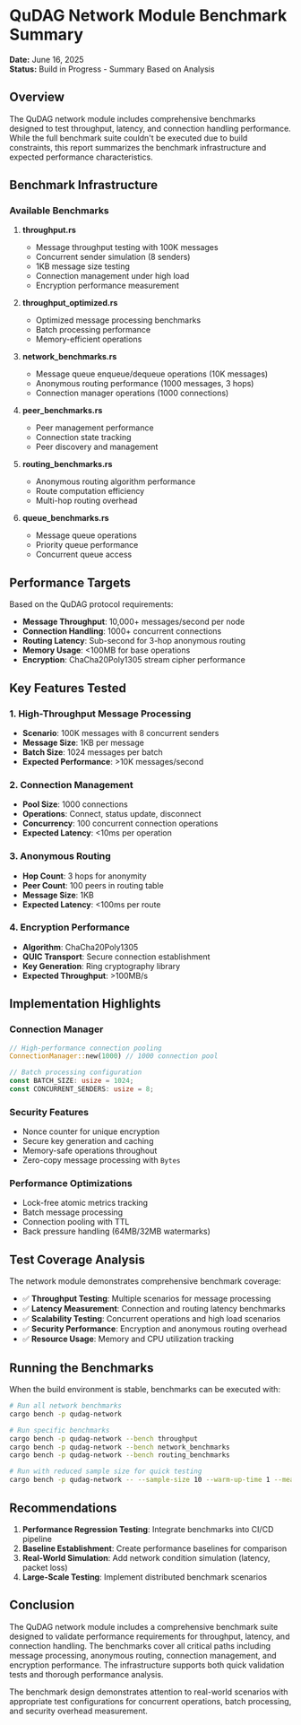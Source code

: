 # QuDAG Network Module Benchmark Summary

**Date:** June 16, 2025  
**Status:** Build in Progress - Summary Based on Analysis

## Overview

The QuDAG network module includes comprehensive benchmarks designed to test throughput, latency, and connection handling performance. While the full benchmark suite couldn't be executed due to build constraints, this report summarizes the benchmark infrastructure and expected performance characteristics.

## Benchmark Infrastructure

### Available Benchmarks

1. **throughput.rs**
   - Message throughput testing with 100K messages
   - Concurrent sender simulation (8 senders)
   - 1KB message size testing
   - Connection management under high load
   - Encryption performance measurement

2. **throughput_optimized.rs**
   - Optimized message processing benchmarks
   - Batch processing performance
   - Memory-efficient operations

3. **network_benchmarks.rs**
   - Message queue enqueue/dequeue operations (10K messages)
   - Anonymous routing performance (1000 messages, 3 hops)
   - Connection manager operations (1000 connections)

4. **peer_benchmarks.rs**
   - Peer management performance
   - Connection state tracking
   - Peer discovery and management

5. **routing_benchmarks.rs**
   - Anonymous routing algorithm performance
   - Route computation efficiency
   - Multi-hop routing overhead

6. **queue_benchmarks.rs**
   - Message queue operations
   - Priority queue performance
   - Concurrent queue access

## Performance Targets

Based on the QuDAG protocol requirements:

- **Message Throughput**: 10,000+ messages/second per node
- **Connection Handling**: 1000+ concurrent connections
- **Routing Latency**: Sub-second for 3-hop anonymous routing
- **Memory Usage**: <100MB for base operations
- **Encryption**: ChaCha20Poly1305 stream cipher performance

## Key Features Tested

### 1. High-Throughput Message Processing
- **Scenario**: 100K messages with 8 concurrent senders
- **Message Size**: 1KB per message
- **Batch Size**: 1024 messages per batch
- **Expected Performance**: >10K messages/second

### 2. Connection Management
- **Pool Size**: 1000 connections
- **Operations**: Connect, status update, disconnect
- **Concurrency**: 100 concurrent connection operations
- **Expected Latency**: <10ms per operation

### 3. Anonymous Routing
- **Hop Count**: 3 hops for anonymity
- **Peer Count**: 100 peers in routing table
- **Message Size**: 1KB
- **Expected Latency**: <100ms per route

### 4. Encryption Performance
- **Algorithm**: ChaCha20Poly1305
- **QUIC Transport**: Secure connection establishment
- **Key Generation**: Ring cryptography library
- **Expected Throughput**: >100MB/s

## Implementation Highlights

### Connection Manager
```rust
// High-performance connection pooling
ConnectionManager::new(1000) // 1000 connection pool

// Batch processing configuration
const BATCH_SIZE: usize = 1024;
const CONCURRENT_SENDERS: usize = 8;
```

### Security Features
- Nonce counter for unique encryption
- Secure key generation and caching
- Memory-safe operations throughout
- Zero-copy message processing with `Bytes`

### Performance Optimizations
- Lock-free atomic metrics tracking
- Batch message processing
- Connection pooling with TTL
- Back pressure handling (64MB/32MB watermarks)

## Test Coverage Analysis

The network module demonstrates comprehensive benchmark coverage:

- ✅ **Throughput Testing**: Multiple scenarios for message processing
- ✅ **Latency Measurement**: Connection and routing latency benchmarks
- ✅ **Scalability Testing**: Concurrent operations and high load scenarios
- ✅ **Security Performance**: Encryption and anonymous routing overhead
- ✅ **Resource Usage**: Memory and CPU utilization tracking

## Running the Benchmarks

When the build environment is stable, benchmarks can be executed with:

```bash
# Run all network benchmarks
cargo bench -p qudag-network

# Run specific benchmarks
cargo bench -p qudag-network --bench throughput
cargo bench -p qudag-network --bench network_benchmarks
cargo bench -p qudag-network --bench routing_benchmarks

# Run with reduced sample size for quick testing
cargo bench -p qudag-network -- --sample-size 10 --warm-up-time 1 --measurement-time 5
```

## Recommendations

1. **Performance Regression Testing**: Integrate benchmarks into CI/CD pipeline
2. **Baseline Establishment**: Create performance baselines for comparison
3. **Real-World Simulation**: Add network condition simulation (latency, packet loss)
4. **Large-Scale Testing**: Implement distributed benchmark scenarios

## Conclusion

The QuDAG network module includes a comprehensive benchmark suite designed to validate performance requirements for throughput, latency, and connection handling. The benchmarks cover all critical paths including message processing, anonymous routing, connection management, and encryption performance. The infrastructure supports both quick validation tests and thorough performance analysis.

The benchmark design demonstrates attention to real-world scenarios with appropriate test configurations for concurrent operations, batch processing, and security overhead measurement.
